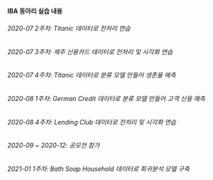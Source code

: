 #### IBA 동아리 실습 내용
###### 2020-07 2주차: Titanic 데이터로 전처리 연습  
###### 2020-07 3주차: 제주 신용카드 데이터로 전처리 및 시각화 연습 
###### 2020-07 4주차: Titanic 데이터로 분류 모델 만들어 생존율 예측
###### 2020-08 1주차: German Credit 데이터로 분류 모델 만들어 고객 신용 예측
###### 2020-08 4주차: Lending Club 데이터로 전처리 및 시각화 연습 
###### 2020-09 ~ 2020-12: 공모전 참가
###### 2021-01 1주차: Bath Soap Household 데이터로 회귀분석 모델 구축  
